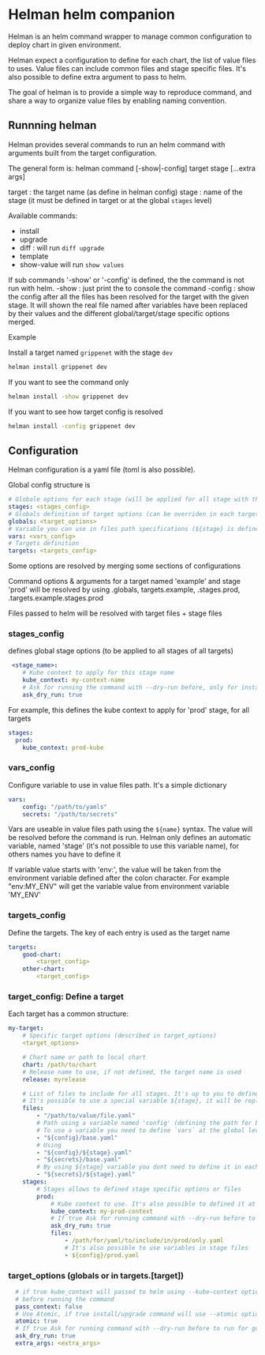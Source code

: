 # Helman helm companion

Helman is an helm command wrapper to manage common configuration to deploy chart in given environment.

Helman expect a configuration to define for each chart, the list of value files to uses. Value files can include common files and stage specific files.
It's also possible to define extra argument to pass to helm.

The goal of helman is to provide a simple way to reproduce command, and share a way to organize value files by enabling naming convention.

## Runnning helman

Helman provides several commands to run an helm command with arguments built from the target configuration.

The general form is:
helman command [-show|-config] target stage [...extra args]

target : the target name (as define in helman config)
stage  : name of the stage (it must be defined in target or at the global `stages` level)

Available commands:
- install
- upgrade
- diff : will run `diff upgrade`
- template
- show-value will run `show values`

If sub commands '-show' or '-config' is defined, the the command is not run with helm.
-show   : just print the to console the command
-config : show the config after all the files has been resolved for the target with the given stage. It will shown the real file named after variables
have been replaced by their values and the different global/target/stage specific options merged. 

Example

Install a target named `grippenet` with the stage `dev`
```bash
helman install grippenet dev
````

If you want to see the command only
```bash
helman install -show grippenet dev
````

If you want to see how target config is resolved 
```bash
helman install -config grippenet dev
```

## Configuration

Helman configuration is a yaml file (toml is also possible).

Global config structure is

```yaml
# Globale options for each stage (will be applied for all stage with this name, in all targets)
stages: <stages_config>
# Globals definition of target options (can be overriden in each target)
globals: <target_options>
# Variable you can use in files path specifications (${stage} is defined internally by the name of the requested stage)
vars: <vars_config>
# Targets definition
targets: <targets_config>
```

Some options are resolved by merging some sections of configurations

Command options & arguments for a target named 'example' and stage 'prod' will be resolved by using
.globals, targets.example, .stages.prod, .targets.example.stages.prod

Files passed to helm will be resolved with target files + stage files


### stages_config
defines global stage options (to be applied to all stages of all targets)

```yaml
 <stage_name>:
    # Kube context to apply for this stage name
    kube_context: my-context-name
    # Ask for running the command with --dry-run before, only for install|upgrade
    ask_dry_run: true
```

For example, this defines the kube context to apply for 'prod' stage, for all targets
```yaml
stages:
  prod:
    kube_context: prod-kube
```

### vars_config
Configure variable to use in value files path.
It's a simple dictionary

```yaml
vars:
    config: "/path/to/yamls"
    secrets: "/path/to/secrets"
```

Vars are useable in value files path using the `${name}` syntax. The value will be resolved before the command is run.
Helman only defines an automatic variable, named 'stage' (it's not possible to use this variable name), for others names you have to define it

If variable value starts with 'env:', the value will be taken from the environment variable defined after the colon character.
For example "env:MY_ENV" will get the variable value from environment variable 'MY_ENV'

### targets_config
Define the targets. The key of each entry is used as the target name

```yaml
targets:
    good-chart: 
        <target_config>
    other-chart:
        <target_config>
```

### target_config: Define a target

Each target has a common structure:

```yaml
my-target:
    # Specific target options (described in target_options)
    <target_options>

    # Chart name or path to local chart 
    chart: /path/to/chart
    # Release name to use, if not defined, the target name is used
    release: myrelease

    # List of files to include for all stages. It's up to you to define this list (helman doesnt force any organisation)
    # It's possible to use a special variable ${stage}, it will be replaced by the stage name
    files:
        - "/path/to/value/file.yaml"
        # Path using a variable named 'config' (defining the path for base config yaml files)
        # To use a variable you need to define `vars` at the global level (helman only provides ${stage})
        - "${config}/base.yaml"
        # Using 
        - "${config}/${stage}.yaml" 
        - "${secrets}/base.yaml"
        # By using ${stage} variable you dont need to define it in each stage if you follow a naming convention. But it's up to you.
        - "${secrets}/${stage}.yaml"
    stages:
        # Stages allows to defined stage specific options or files
        prod:
            # Kube context to use. It's also possible to defined it at the global level so all stage with this name will use the same kube context.
            kube_context: my-prod-context
            # If true Ask for running command with --dry-run before to run for good, only for install|upgrade
            ask_dry_run: true
            files:
                - /path/for/yaml/to/include/in/prod/only.yaml
                # It's also possible to use variables in stage files
                - ${config}/prod.yaml 

````

### target_options (globals or in targets.[target])
```yaml
  # if true kube_context will passed to helm using --kube-context option, if false, the current context will be checked to be this one 
  # before running the command
  pass_context: false
  # Use Atomic, if true install/upgrade command will use --atomic option 
  atomic: true
  # If true Ask for running command with --dry-run before to run for good, only for install|upgrade
  ask_dry_run: true
  extra_args: <extra_args>
```